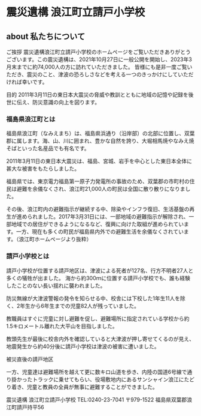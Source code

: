 # 震災遺構 浪江町立請戸小学校

## about 私たちについて

ご挨拶
震災遺構浪江町立請戸小学校のホームページをご覧いただきありがとうございます。この震災遺構は、2021年10月27日に一般公開を開始し、2023年3月末までに約74,000人の方に訪れていただきました。 皆様にも是非一度ご覧いただき、震災のこと、津波の恐ろしさなどを考える一つのきっかけにしていただければ幸いです。

目的
2011年3月11日の東日本大震災の脅威や教訓とともに地域の記憶や記録を後世に伝え、防災意識の向上を図ります。

### 福島県浪江町とは

福島県浪江町（なみえまち）は、福島県浜通り（沿岸部）の北部に位置し、双葉郡に属します。海、山、川に囲まれ、豊かな自然を誇り、大堀相馬焼やなみえ焼そばといった名産品でも有名です。

2011年3月11日の東日本大震災は、福島、宮城、岩手を中心とした東日本全体に甚大な被害をもたらしました。

福島県では、東京電力福島第一原子力発電所の事故のため、双葉郡の市町村の住民は避難を余儀なくされ、浪江町21,000人の町民は全国に散り散りになりました。

その後、浪江町内の避難指示が継続する中、除染やインフラ復旧、生活基盤の再生が進められました。2017年3月31日には、一部地域の避難指示が解除され、一部地域での居住ができるようになるなど、復興に向けた取組が進められています。一方、現在も多くの町民が福島県内外での避難生活を余儀なくされています。（浪江町ホームページより抜粋）

### 請戸小学校とは

請戸小学校が位置する請戸地区は、津波による死者が127名、行方不明者27人と多くの犠牲が出ました。 海から約300ｍに位置する請戸小学校でも、誰も経験したことのない長い揺れに襲われました。

防災無線が大津波警報の発令を知らせる中、校舎には下校した1年生11人を除く、2年生から6年生までの児童82人が残っていました。

教職員はすぐに児童に対し避難を促し、避難場所に指定されている学校から約1.5キロメートル離れた大平山を目指しました。

教頭先生が最後に校舎内外を確認していると大津波が押し寄せてくるのが見え、地震発生から約40分後に請戸小学校は津波の被害に遭いました。

被災直後の請戸地区

一方、児童達は避難場所を越えて更に数キロ山道を歩き、内陸の国道6号線で通り掛かったトラックに乗せてもらい、役場敷地内にあるサンシャイン浪江にたどり着き、児童と教員の全員が無事に避難することができました。

震災遺構 浪江町立請戸小学校
TEL:0240-23-7041
〒979-1522 福島県双葉郡浪江町請戸持平56
